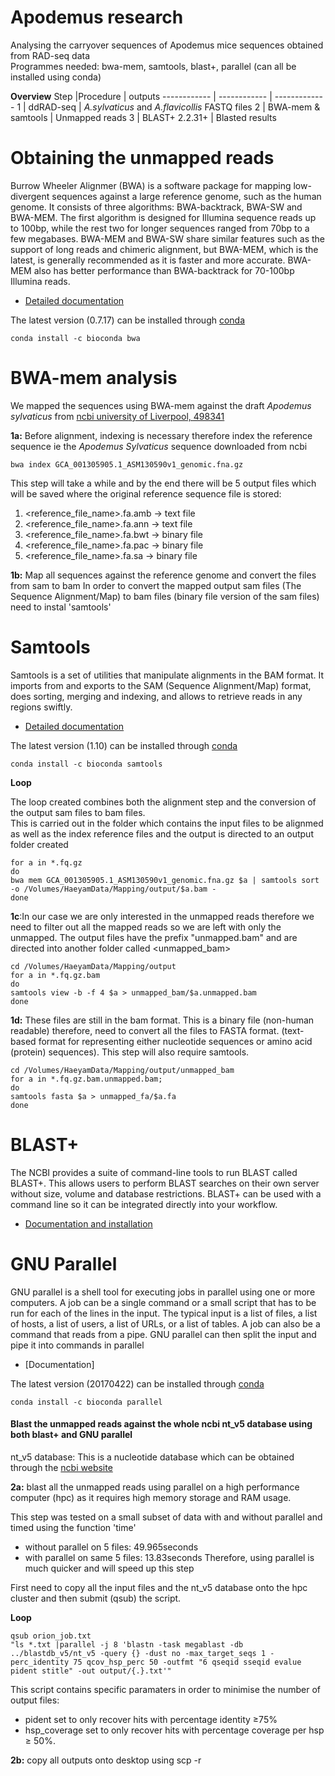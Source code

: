 # Apodemus research
Analysing the carryover sequences of Apodemus mice sequences obtained from RAD-seq data                                         
Programmes needed: bwa-mem, samtools, blast+, parallel (can all be installed using conda)

**Overview**
Step |Procedure | outputs
------------ | ------------ | -------------
1 | ddRAD-seq | *A.sylvaticus* and *A.flavicollis* FASTQ files
2 | BWA-mem & samtools | Unmapped reads 
3 | BLAST+ 2.2.31+  | Blasted results


# Obtaining the unmapped reads 

Burrow Wheeler Alignmer (BWA) is a software package for mapping low-divergent sequences against a large reference genome, such as the human genome. It consists of three algorithms: BWA-backtrack, BWA-SW and BWA-MEM. The first algorithm is designed for Illumina sequence reads up to 100bp, while the rest two for longer sequences ranged from 70bp to a few megabases. BWA-MEM and BWA-SW share similar features such as the support of long reads and chimeric alignment, but BWA-MEM, which is the latest, is generally recommended as it is faster and more accurate. BWA-MEM also has better performance than BWA-backtrack for 70-100bp Illumina reads.

- [Detailed documentation](http://bio-bwa.sourceforge.net/bwa.shtml)

The latest version (0.7.17) can be installed through [conda](https://anaconda.org/bioconda/bwa)
```
conda install -c bioconda bwa 
```

# BWA-mem analysis 

We mapped the sequences using BWA-mem against the draft *Apodemus sylvaticus* from [ncbi university of Liverpool, 498341](https://www.ncbi.nlm.nih.gov/assembly/GCA_001305905.1/)
                                                                                            
**1a:** Before alignment, indexing is necessary therefore index the reference sequence ie the *Apodemus Sylvaticus* sequence downloaded from ncbi
```
bwa index GCA_001305905.1_ASM130590v1_genomic.fna.gz
```
This step will take a while and by the end there will be 5 output files which will be saved where the original reference sequence file is stored: 
1. <reference_file_name>.fa.amb -> text file
2. <reference_file_name>.fa.ann -> text file
3. <reference_file_name>.fa.bwt -> binary file
4. <reference_file_name>.fa.pac -> binary file
5. <reference_file_name>.fa.sa -> binary file

**1b:** Map all sequences against the reference genome and convert the files from sam to bam
In order to convert the mapped output sam files (The Sequence Alignment/Map) to bam files (binary file version of the sam files) need to instal 'samtools'

# Samtools 

Samtools is a set of utilities that manipulate alignments in the BAM format. It imports from and exports to the SAM (Sequence Alignment/Map) format, does sorting, merging and indexing, and allows to retrieve reads in any regions swiftly.

- [Detailed documentation](http://www.htslib.org/doc/samtools.html)

The latest version (1.10) can be installed through [conda](https://anaconda.org/bioconda/samtools)
```
conda install -c bioconda samtools
```

**Loop**

The loop created combines both the alignment step and the conversion of the output sam files to bam files.   
This is carried out in the folder which contains the input files to be alignmed as well as the index reference files and the output is directed to an output folder created
```
for a in *.fq.gz
do
bwa mem GCA_001305905.1_ASM130590v1_genomic.fna.gz $a | samtools sort -o /Volumes/HaeyamData/Mapping/output/$a.bam -
done
```

**1c**:In our case we are only interested in the unmapped reads therefore we need to filter out all the mapped reads so we are left with only the unmapped. 
The output files have the prefix "unmapped.bam" and are directed into another folder called <unmapped_bam> 
```
cd /Volumes/HaeyamData/Mapping/output
for a in *.fq.gz.bam
do 
samtools view -b -f 4 $a > unmapped_bam/$a.unmapped.bam
done
```
**1d:** These files are still in the bam format. This is a binary file (non-human readable) therefore, need to convert all the files to FASTA format. (text-based format for representing either nucleotide sequences or amino acid (protein) sequences). This step will also require samtools. 
```
cd /Volumes/HaeyamData/Mapping/output/unmapped_bam
for a in *.fq.gz.bam.unmapped.bam;
do
samtools fasta $a > unmapped_fa/$a.fa
done
```
# BLAST+

The NCBI provides a suite of command-line tools to run BLAST called BLAST+. This allows users to perform BLAST searches on their own server without size, volume and database restrictions. BLAST+ can be used with a command line so it can be integrated directly into your workflow.

- [Documentation and installation](https://blast.ncbi.nlm.nih.gov/Blast.cgi?PAGE_TYPE=BlastDocs&DOC_TYPE=Download)

# GNU Parallel 

GNU parallel is a shell tool for executing jobs in parallel using one or more computers. A job can be a single command or a small script that has to be run for each of the lines in the input. The typical input is a list of files, a list of hosts, a list of users, a list of URLs, or a list of tables. A job can also be a command that reads from a pipe. GNU parallel can then split the input and pipe it into commands in parallel

- [Documentation]

The latest version (20170422) can be installed through [conda](https://anaconda.org/bioconda/parallel)
```
conda install -c bioconda parallel 
```
#### Blast the unmapped reads against the whole ncbi nt_v5 database using both blast+ and GNU parallel

nt_v5 database: This is a nucleotide database which can be obtained through the [ncbi website](https://www.ncbi.nlm.nih.gov/books/NBK537770/)

**2a:** blast all the unmapped reads using parallel on a high performance computer (hpc) as it requires high memory storage and RAM usage. 

This step was tested on a small subset of data with and without parallel and timed using the function 'time'
- without parallel on 5 files: 49.965seconds
- with parallel on same 5 files: 13.83seconds 
Therefore, using parallel is much quicker and will speed up this step

First need to copy all the input files and the nt_v5 database onto the hpc cluster and then submit (qsub) the script.

**Loop**

```
qsub orion_job.txt 
"ls *.txt |parallel -j 8 'blastn -task megablast -db ../blastdb_v5/nt_v5 -query {} -dust no -max_target_seqs 1 -perc_identity 75 qcov_hsp_perc 50 -outfmt "6 qseqid sseqid evalue pident stitle" -out output/{.}.txt'"
```
This script contains specific paramaters in order to minimise the number of output files: 
- pident set to only recover hits with percentage identity ≥75% 
- hsp_coverage set to only recover hits with percentage coverage per hsp ≥ 50%. 

**2b:** copy all outputs onto desktop using scp -r

